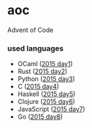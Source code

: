 # aoc
Advent of Code

### used languages

- OCaml ([2015 day1](https://github.com/leushkin/aoc/tree/main/2015/day01))
- Rust ([2015 day2](https://github.com/leushkin/aoc/tree/main/2015/day02))
- Python ([2015 day3](https://github.com/leushkin/aoc/tree/main/2015/day03))
- C ([2015 day4](https://github.com/leushkin/aoc/tree/main/2015/day04))
- Haskell ([2015 day5](https://github.com/leushkin/aoc/tree/main/2015/day05))
- Clojure ([2015 day6](https://github.com/leushkin/aoc/tree/main/2015/day06))
- JavaScript ([2015 day7](https://github.com/leushkin/aoc/tree/main/2015/day07))
- Go ([2015 day8](https://github.com/leushkin/aoc/tree/main/2015/day08))